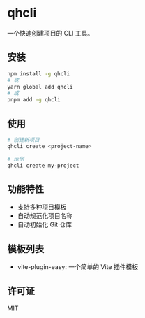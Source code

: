 # qhcli

一个快速创建项目的 CLI 工具。

## 安装

```bash
npm install -g qhcli
# 或
yarn global add qhcli
# 或
pnpm add -g qhcli
```

## 使用

```bash
# 创建新项目
qhcli create <project-name>

# 示例
qhcli create my-project
```

## 功能特性

- 支持多种项目模板
- 自动规范化项目名称
- 自动初始化 Git 仓库
## 模板列表

- vite-plugin-easy: 一个简单的 Vite 插件模板

## 许可证

MIT
